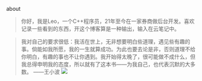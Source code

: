 about
> 你好，我是Leo，一个C++程序员，21年至今在一家券商做后台开发。喜欢记录一些看到的东西，开这个博客算是一种输出，输入在云笔记中。

> 我对自己的要求很低：我活在世上，无非想要明白些道理，遇见些有趣的事。倘能如我所愿，我的一生就算成功。为此也要去论是非，否则道理不给你明白，有趣的事也不让你遇到。我开始得太晚了，很可能做不成什么，但我总得申明我的态度，所以就有了这本书——为我自己，也代表沉默的大多数。 ——王小波
![](https://s2.loli.net/2023/09/28/tBJgiP8T1Lv56pE.png)

